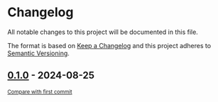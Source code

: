 # Changelog

All notable changes to this project will be documented in this file.

The format is based on [Keep a Changelog](http://keepachangelog.com/en/1.0.0/)
and this project adheres to [Semantic Versioning](http://semver.org/spec/v2.0.0.html).

<!-- insertion marker -->
## [0.1.0](https://github.com/tsypuk/aws-news/releases/tag/0.1.0) - 2024-08-25

<small>[Compare with first commit](https://github.com/tsypuk/aws-news/compare/8a741535dab58f99be3b1fb3be60f63122d1a061...0.1.0)</small>

